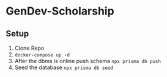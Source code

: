 # GenDev-Scholarship

## Setup
1. Clone Repo
2. `docker-compose up -d`
3. After the dbms is online push schema `npx prisma db push`
4. Seed the database `npx prisma db seed`